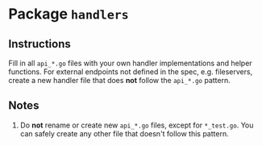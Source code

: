 # Package `handlers`

## Instructions

Fill in all `api_*.go` files with your own handler implementations and helper
functions.
For external endpoints not defined in the spec, e.g. fileservers, create a new
handler file that does **not** follow the `api_*.go` pattern.

## Notes

1. Do **not** rename or create new `api_*.go` files, except for `*_test.go`. You
   can safely create any other file that doesn't follow this pattern.

